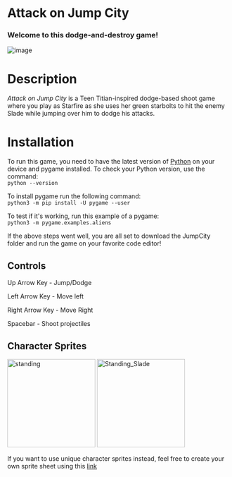 # Attack on Jump City

### Welcome to this dodge-and-destroy game!
![image](https://github.com/user-attachments/assets/ecf3ea13-28e9-4f5a-a3ee-4dedae77be74)
# Description
_Attack on Jump City_ is a Teen Titian-inspired dodge-based shoot game where you play as Starfire as she uses her green starbolts to hit the enemy Slade while jumping over him to dodge his attacks.

# Installation
To run this game, you need to have the latest version of [Python](https://www.python.org/downloads/) on your device and pygame installed.
To check your Python version, use the command:\
`python --version`

To install pygame run the following command:\
`python3 -m pip install -U pygame --user`

To test if it's working, run this example of a pygame:\
`python3 -m pygame.examples.aliens`

If the above steps went well, you are all set to download the JumpCity folder and run the game on your favorite code editor!

## Controls
Up Arrow Key - Jump/Dodge

Left Arrow Key - Move left

Right Arrow Key - Move Right

Spacebar - Shoot projectiles

## Character Sprites
<img src="https://github.com/user-attachments/assets/3b5a54b6-db0c-47a1-b22e-678f9daa5154" alt="standing" width="200" height="200"/>
<img src="https://github.com/user-attachments/assets/957aec3d-a1b5-4780-b91c-d7b3f266ba1d" alt="Standing_Slade" width="200" height="200"/>

If you want to use unique character sprites instead, feel free to create your own sprite sheet using this [link](https://sanderfrenken.github.io/Universal-LPC-Spritesheet-Character-Generator/#?body=Body_color_bronze&head=Human_male_bronze&sex=female&eyes=Eyes_brown&dress=none) 








